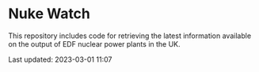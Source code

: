 # Nuke Watch

This repository includes code for retrieving the latest information available on the output of EDF nuclear power plants in the UK.

Last updated: 2023-03-01 11:07